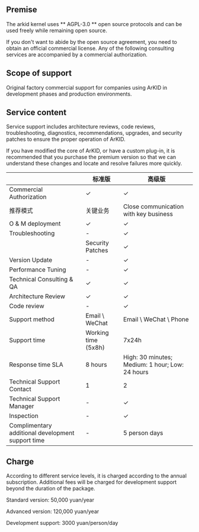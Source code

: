 ## Premise

The arkid kernel uses ** AGPL-3.0 ** open source protocols and can be used freely while remaining open source.

If you don't want to abide by the open source agreement, you need to obtain an official commercial license. Any of the following consulting services are accompanied by a commercial authorization.

## Scope of support

Original factory commercial support for companies using ArKID in development phases and production environments.

## Service content
Service support includes architecture reviews, code reviews, troubleshooting, diagnostics, recommendations, upgrades, and security patches to ensure the proper operation of ArKID.

If you have modified the core of ArKID, or have a custom plug-in, it is recommended that you purchase the premium version so that we can understand these changes and locate and resolve failures more quickly.

|     | 标准版 |	高级版 |
|----|-----|-----|
| Commercial Authorization | ✓ | ✓ |
| 推荐模式	| 关键业务|Close communication with key business|
| O & M deployment | ✓ | ✓ |
| Troubleshooting |-| ✓ |
| | Security Patches | ✓ | ✓ |
| Version Update |-| ✓ |
| Performance Tuning |-| ✓ |
| Technical Consulting & QA | ✓ | ✓ |
| Architecture Review | ✓ | ✓ |
| Code review |-| ✓ |
| Support method | Email \ WeChat | Email \ WeChat \ Phone |
| Support time | Working time (5x8h) | 7x24h |
| Response time SLA | 8 hours | High: 30 minutes; Medium: 1 hour; Low: 24 hours |
| Technical Support Contact | 1 | 2 |
| Technical Support Manager |-| ✓ |
| Inspection |-| ✓ |
| Complimentary additional development support time |-| 5 person days |

## Charge
According to different service levels, it is charged according to the annual subscription. Additional fees will be charged for development support beyond the duration of the package.

Standard version: 50,000 yuan/year

Advanced version: 120,000 yuan/year

Development support: 3000 yuan/person/day